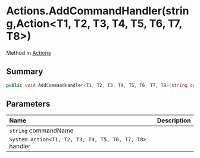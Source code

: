 # Actions.AddCommandHandler(string,Action<T1, T2, T3, T4, T5, T6, T7, T8>)

Method in [Actions](/docs/api/csharp/yarn.unity.actions.md)

## Summary



```csharp
public void AddCommandHandler<T1, T2, T3, T4, T5, T6, T7, T8>(string commandName, Action<T1, T2, T3, T4, T5, T6, T7, T8> handler);
```

## Parameters

|Name|Description|
|:---|:---|
|`string` commandName||
|`System.Action<T1, T2, T3, T4, T5, T6, T7, T8>` handler||

